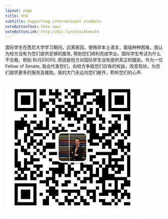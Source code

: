 ```yaml
---
layout: page
title: 中文
subtitle: Supporting international students
voteButtonText: Vote now!
voteButtonLink: http://bit.ly/alexi4senate
---
```


国际学生在悉尼大学学习期间，远离家园，使用非本土语言，面临种种困难，我认为校方没有为您们提供足够的服务, 帮助您们顺利完成学业。国际学生考试为什么不合极，例如 BUSS5000, 原因是校方对国际学生没有提供真正的援助。作为一位Fellow of Senate, 我会代表您们，向校方争取您们应有的权益，改变现状，为您们提供更多的服务及援助。我的大门永远向您们敝开，聆听您们的心声.

![You can contact Alexi on WeChat](/img/wechat_qr.jpg)
